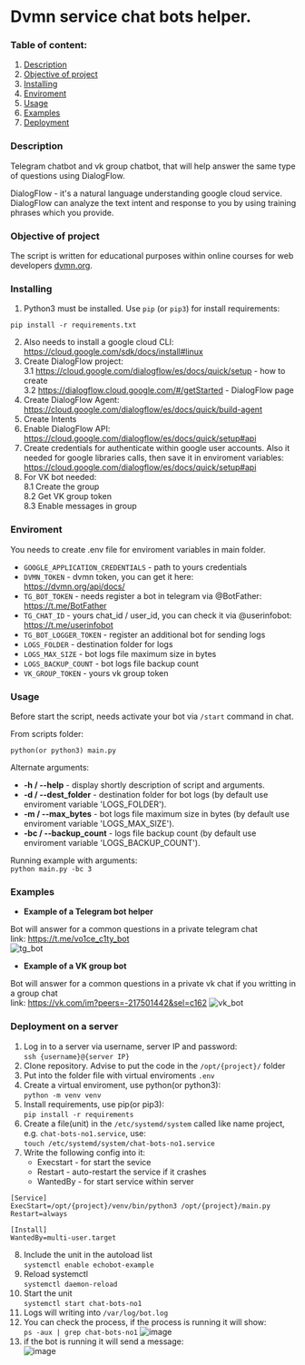 # Dvmn service chat bots helper.

### Table of content:
1. [Description](#description)
2. [Objective of project](#objective-of-project)
3. [Installing](#installing)
4. [Enviroment](#enviroment)
5. [Usage](#usage)
6. [Examples](#examples)
7. [Deployment](#deployment-on-a-server)

### Description 

Telegram chatbot and vk group chatbot, that will help answer the same type of questions using DialogFlow.  

DialogFlow -  it's a natural language understanding google cloud service. DialogFlow can analyze the text intent and response to you
by using training phrases which you provide.  

### Objective of project

The script is written for educational purposes within online courses for web developers [dvmn.org](https://dvmn.org/).

### Installing

1. Python3 must be installed. 
Use `pip` (or `pip3`) for install requirements:
```
pip install -r requirements.txt
```  
2. Also needs to install a google cloud CLI: https://cloud.google.com/sdk/docs/install#linux  
3. Create DialogFlow project:  
3.1 https://cloud.google.com/dialogflow/es/docs/quick/setup - how to create  
3.2 https://dialogflow.cloud.google.com/#/getStarted - DialogFlow page 
4. Create DialogFlow Agent: https://cloud.google.com/dialogflow/es/docs/quick/build-agent  
5. Create Intents
6. Enable DialogFlow API: https://cloud.google.com/dialogflow/es/docs/quick/setup#api
7. Create credentials for authenticate within google user accounts. 
Also it needed for google libraries calls, then save it in enviroment variables:  
https://cloud.google.com/dialogflow/es/docs/quick/setup#api 
8. For VK bot needed:  
8.1 Create the group  
8.2 Get VK group token  
8.3 Enable messages in group

### Enviroment

You needs to create .env file for enviroment variables in main folder.

- `GOOGLE_APPLICATION_CREDENTIALS` - path to yours credentials
- `DVMN_TOKEN` - dvmn token, you can get it here: https://dvmn.org/api/docs/  
- `TG_BOT_TOKEN` - needs register a bot in telegram via @BotFather: https://t.me/BotFather
- `TG_CHAT_ID` - yours chat_id / user_id, you can check it via @userinfobot: https://t.me/userinfobot
- `TG_BOT_LOGGER_TOKEN` - register an additional bot for sending logs
- `LOGS_FOLDER` - destination folder for logs
- `LOGS_MAX_SIZE` - bot logs file maximum size in bytes
- `LOGS_BACKUP_COUNT` - bot logs file backup count
- `VK_GROUP_TOKEN` - yours vk group token

### Usage
Before start the script, needs activate your bot via `/start` command in chat.

From scripts folder:
```
python(or python3) main.py
```
Alternate arguments:
- **-h / --help** - display shortly description of script and arguments. 
- **-d / --dest_folder** - destination folder for bot logs (by default use enviroment variable 'LOGS_FOLDER').
- **-m / --max_bytes** - bot logs file maximum size in bytes (by default use enviroment variable 'LOGS_MAX_SIZE').
- **-bc / --backup_count** - logs file backup count (by default use enviroment variable 'LOGS_BACKUP_COUNT').


Running example with arguments:  
`python main.py -bc 3`

### Examples  
* **Example of a Telegram bot helper**

Bot will answer for a common questions in a private telegram chat  
link: https://t.me/vo1ce_c1ty_bot  
![tg_bot](https://user-images.githubusercontent.com/79669407/231001881-74f8416f-0603-46d8-b16c-3ee34cf79be0.gif)  

* **Example of a VK group bot**

Bot will answer for a common questions in a private vk chat if you writting in a group chat  
link: https://vk.com/im?peers=-217501442&sel=c162
![vk_bot](https://user-images.githubusercontent.com/79669407/231004992-ec2d9add-2bad-4f8f-bd76-7281fe9387d9.gif)

### Deployment on a server

1. Log in to a server via username, server IP and password:  
`ssh {username}@{server IP}`
2. Clone repository. Advise to put the code in the `/opt/{project}/` folder
3. Put into the folder file with virtual enviroments `.env`
4. Create a virtual enviroment, use python(or python3):  
`python -m venv venv`
5. Install requirements, use pip(or pip3):  
 `pip install -r requirements`
6. Create a file(unit) in the `/etc/systemd/system` called like name project, e.g. `chat-bots-no1.service`, use:  
`touch /etc/systemd/system/chat-bots-no1.service`
7. Write the following config into it:  
    * Execstart - for start the sevice
    * Restart - auto-restart the service if it crashes
    * WantedBy - for start service within server
```
[Service]  
ExecStart=/opt/{project}/venv/bin/python3 /opt/{project}/main.py
Restart=always

[Install]
WantedBy=multi-user.target
```  
8. Include the unit in the autoload list  
`systemctl enable echobot-example`
9. Reload systemctl  
`systemctl daemon-reload`
10. Start the unit  
`systemctl start chat-bots-no1`
11. Logs will writing into `/var/log/bot.log`
12. You can check the process, if the process is running it will show:  
`ps -aux | grep chat-bots-no1`
![image](https://user-images.githubusercontent.com/79669407/228650981-e6f8016a-40e6-4c4f-88ef-a3df6969d2fc.png)
13. if the bot is running it will send a message:  
![image](https://user-images.githubusercontent.com/79669407/228651407-0473a366-5cab-4ac8-a346-8e8435ce402d.png)


